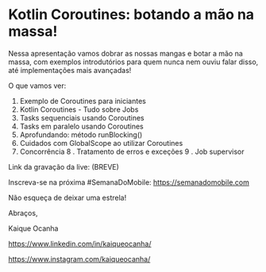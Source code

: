 # Kotlin Coroutines: botando a mão na massa!
Nessa apresentação vamos dobrar as nossas mangas e botar a mão na massa, com exemplos introdutórios para quem nunca nem ouviu falar disso, até implementações mais avançadas! 

O que vamos ver:  

1. Exemplo de Coroutines para iniciantes 
2. Kotlin Coroutines - Tudo sobre Jobs 
3. Tasks sequenciais usando Coroutines 
4. Tasks em paralelo usando Coroutines 
5. Aprofundando: método runBlocking() 
6. Cuidados com GlobalScope ao utilizar Coroutines 
7. Concorrência 
8 . Tratamento de erros e exceções 
9 . Job supervisor

Link da gravação da live: (BREVE)

Inscreva-se na próxima #SemanaDoMobile: https://semanadomobile.com

Não esqueça de deixar uma estrela!

Abraços,

Kaique Ocanha

https://www.linkedin.com/in/kaiqueocanha/

https://www.instagram.com/kaiqueocanha/
